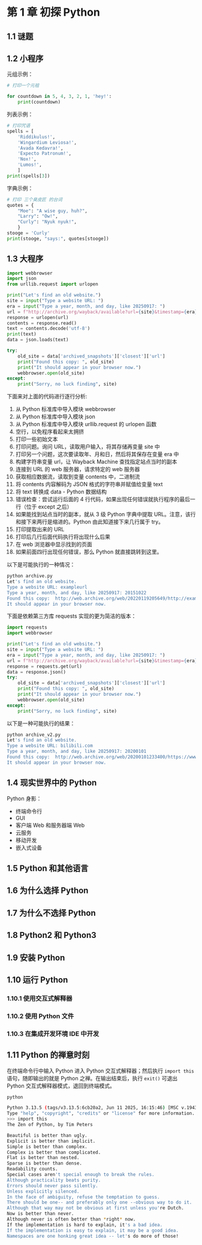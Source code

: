 # 第 1 章 初探 Python

## 1.1 谜题

## 1.2 小程序

元组示例：

```python
# 打印一个元祖

for countdown in 5, 4, 3, 2, 1, 'hey!':
    print(countdown)
```

列表示例：

```python
# 打印咒语
spells = [
    'Riddikulus!',
    'Wingardium Leviosa!',
    'Avada Kedavra!',
    'Expecto Patronum!',
    'Nox!',
    'Lumos!',
    ]
print(spells[3])
```

字典示例：

```python
# 打印 三个臭皮匠 的台词
quotes = {
    "Moe": "A wise guy, huh?",
    "Larry": "Ow!",
    "Curly": "Nyuk nyuk!",
    }
stooge = 'Curly'
print(stooge, "says:", quotes[stooge])
```

## 1.3 大程序

```python
import webbrowser
import json
from urllib.request import urlopen

print("Let's find an old website.")
site = input("Type a website URL: ")
era = input("Type a year, month, and day, like 20250917: ")
url = f"http://archive.org/wayback/available?url={site}&timestamp={era}"
response = urlopen(url)
contents = response.read()
text = contents.decode('utf-8')
print(text)
data = json.loads(text)

try:
    old_site = data['archived_snapshots']['closest']['url']
    print("Found this copy: ", old_site)
    print("It should appear in your browser now.")
    webbrowser.open(old_site)
except:
    print("Sorry, no luck finding", site)
```

下面来对上面的代码进行逐行分析:

1. 从 Python 标准库中导入模块 webbrowser
2. 从 Python 标准库中导入模块 json
3. 从 Python 标准库中导入模块 urllib.request 的 urlopen 函数
4. 空行，以免程序看起来太拥挤
5. 打印一些初始文本
6. 打印问题。询问 URL，读取用户输入，将其存储再变量 site 中
7. 打印另一个问题，这次要读取年、月和日，然后将其保存在变量 era 中
8. 构建字符串变量 url，让 Wayback Machine 查找指定站点当时的副本
9. 连接到 URL 的 web 服务器，请求特定的 web 服务器
10. 获取相应数据流，读取到变量 contents 中，二进制流
11. 将 contents 内容解码为 JSON 格式的字符串并赋值给变量 text
12. 将 text 转换成 data - Python 数据结构
13. 错误检查：尝试运行后面的 4 行代码，如果出现任何错误就执行程序的最后一行（位于 except 之后）
14. 如果能找到站点当时的副本，就从 3 级 Python 字典中提取 URL。注意，该行和接下来两行是缩进的。Python 由此知道接下来几行属于 try。
15. 打印提取出来的 URL
16. 打印后几行后面代码执行将出现什么后果
17. 在 web 浏览器中显示找到的页面
18. 如果前面四行出现任何错误，那么 Python 就直接跳转到这里。

以下是可能执行的一种情况：

```bash
python archive.py
Let's find an old website.
Type a website URL: exampleurl
Type a year, month, and day, like 20250917: 20151022
Found this copy:  http://web.archive.org/web/20220119205649/http://exampleurl/
It should appear in your browser now.
```

下面是依赖第三方库 requests 实现的更为简洁的版本：

```python
import requests
import webbrowser

print("Let's find an old website.")
site = input("Type a website URL: ")
era = input("Type a year, month, and day, like 20250917: ")
url = f"http://archive.org/wayback/available?url={site}&timestamp={era}"
response = requests.get(url)
data = response.json()
try:
    old_site = data['archived_snapshots']['closest']['url']
    print("Found this copy: ", old_site)
    print("It should appear in your browser now.")
    webbrowser.open(old_site)
except:
    print("Sorry, no luck finding", site)
```

以下是一种可能执行的结果：

```bash
python archive_v2.py
Let's find an old website.
Type a website URL: bilibili.com
Type a year, month, and day, like 20250917: 20200101
Found this copy:  http://web.archive.org/web/20200101233400/https://www.bilibili.com/
It should appear in your browser now.
```

## 1.4 现实世界中的 Python

Python 身影：

- 终端命令行
- GUI
- 客户端 Web 和服务器端 Web
- 云服务
- 移动开发
- 嵌入式设备

## 1.5 Python 和其他语言

## 1.6 为什么选择 Python

## 1.7 为什么不选择 Python

## 1.8 Python2 和 Python3

## 1.9 安装 Python

## 1.10 运行 Python

### 1.10.1 使用交互式解释器

### 1.10.2 使用 Python 文件

### 1.10.3 在集成开发环境 IDE 中开发

## 1.11 Python 的禅意时刻

在终端命令行中输入 Python 进入 Python 交互式解释器；然后执行 `import this` 语句，随即输出的就是 Python 之禅。在输出结束后，执行 `exit()` 可退出 Python 交互式解释器模式，退回到终端模式。

```bash
python

Python 3.13.5 (tags/v3.13.5:6cb20a2, Jun 11 2025, 16:15:46) [MSC v.1943 64 bit (AMD64)] on win32
Type "help", "copyright", "credits" or "license" for more information.
>>> import this
The Zen of Python, by Tim Peters

Beautiful is better than ugly.
Explicit is better than implicit.
Simple is better than complex.
Complex is better than complicated.
Flat is better than nested.
Sparse is better than dense.
Readability counts.
Special cases aren't special enough to break the rules.
Although practicality beats purity.
Errors should never pass silently.
Unless explicitly silenced.
In the face of ambiguity, refuse the temptation to guess.
There should be one-- and preferably only one --obvious way to do it.
Although that way may not be obvious at first unless you're Dutch.
Now is better than never.
Although never is often better than *right* now.
If the implementation is hard to explain, it's a bad idea.
If the implementation is easy to explain, it may be a good idea.
Namespaces are one honking great idea -- let's do more of those!
```
